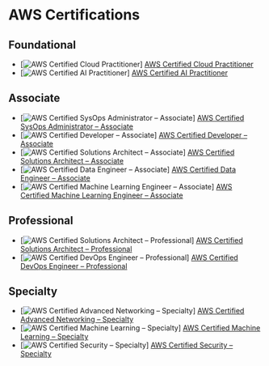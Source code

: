 # AWS Certifications

## Foundational

- [![AWS Certified Cloud Practitioner](Assets/001-icon.png)] [AWS Certified Cloud Practitioner](https://jcoding09.github.io/cloud/certified-cloud-practitioner)
- [![AWS Certified AI Practitioner](Assets/002-icon.png)] [AWS Certified AI Practitioner](https://jcoding09.github.io/cloud/certified-ai-practitioner)

## Associate

- [![AWS Certified SysOps Administrator – Associate](Assets/003-icon.png)] [AWS Certified SysOps Administrator – Associate](https://jcoding09.github.io/cloud/certified-sysops-admin-associate)
- [![AWS Certified Developer – Associate](Assets/004-icon.png)] [AWS Certified Developer – Associate](https://jcoding09.github.io/cloud/certified-developer-associate)
- [![AWS Certified Solutions Architect – Associate](Assets/005-icon.png)] [AWS Certified Solutions Architect – Associate](https://jcoding09.github.io/cloud/certified-solutions-architect-associate)
- [![AWS Certified Data Engineer – Associate](Assets/006-icon.png)] [AWS Certified Data Engineer – Associate](https://jcoding09.github.io/cloud/certified-data-engineer-associate)
- [![AWS Certified Machine Learning Engineer – Associate](Assets/007-icon.png)] [AWS Certified Machine Learning Engineer – Associate](https://jcoding09.github.io/cloud/certified-machine-learning-engineer-associate)

## Professional

- [![AWS Certified Solutions Architect – Professional](Assets/008-icon.png)] [AWS Certified Solutions Architect – Professional](https://jcoding09.github.io/cloud/certified-solutions-architect-professional)
- [![AWS Certified DevOps Engineer – Professional](Assets/009-icon.png)] [AWS Certified DevOps Engineer – Professional](https://jcoding09.github.io/cloud/certified-devops-engineer-professional)

## Specialty

- [![AWS Certified Advanced Networking – Specialty](Assets/010-icon.png)] [AWS Certified Advanced Networking – Specialty](https://jcoding09.github.io/cloud/certified-advanced-networking-specialty)
- [![AWS Certified Machine Learning – Specialty](Assets/011-icon.png)] [AWS Certified Machine Learning – Specialty](https://jcoding09.github.io/cloud/certified-machine-learning-specialty)
- [![AWS Certified Security – Specialty](Assets/012-icon.png)] [AWS Certified Security – Specialty](https://jcoding09.github.io/cloud/certified-security-specialty)
